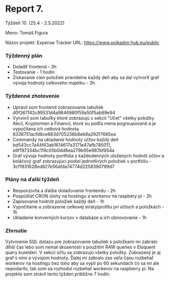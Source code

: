 # Report 7.

Týždeň 10. (25.4 - 2.5.2022)

Meno: Tomáš Figura

Názov projekt: Expense Tracker
URL: https://www.polkadot-hub.eu/public

### Týždenný plán
- Doladiť frontend - 3h
- Testovanie - 1 hodín
- Získavanie cien položiek pravidelne každý deň aby sa dal vytvoriť graf vývoja hodnoty celkoveho majetku - 2h

### Týždenné zhotovenie

- Upravil som frontend zobrazovanie tabuliek d0f267f42c99531d4a9846980f59a50f5ab89e94 
- Vytvoril som tabuľky ktoré zobrazujú v sekcií "Učet" všetky položky Akcií, Kryptomien a Financií, ktoré su podľa mena pogroupované a je vypočítana ich celková hodnota 8336751acfd6ce663d705236b8eb9a292f7685ea 
- Commandy na ukladanie hodnoty účtov každý deň bd543cc7a44f43ab1614617a3171e47afb785011, a9f197334bc119c05b0dd8ea279b95e987bf954a  
- Graf vývoja hodnoty portfólia z každodenných uložených hodnôt účtov a koláčový graf zobrazujúci podiel jednotlivých položiek v portfóliu - 3cf1931628ed827e56afda74774d2258390799d7 


### Plány na ďalší týždeň
- Responzivita a ďalšie dolaďovanie frontendu - 2h
- Pospúšťať CRON úlohy na hostingu a workerov na raspbery pi - 2h 
- Zapisovanie hodnôt položiek každý deň - 1h
- Vypočítanie a zobrazenie celkovej straty/profitu pri účtoch a položkách - 1h
- Ukladanie konverných kurzov v databáze a ich obnovovanie - 1h


### Zhrnutie

Vytvorenie SQL dotazu pre zobrazovanie tabuliek s položkami mi zabralo dlhší čas lebo som nemal skúsenosti s použitím RAW queries v Eloquent query buielderi. V sekcií účtu sa zobrazujú všetky položky. Zobrazený je aj graf s nimi a vývojom hodnoty.
Ďalej mi zabralo zas veľa času rozbehať workerov na hostingu bez toho aby sa vypli po 60 sekundách čo sa mi ale nepodarilo, tak som sa rozhodol rozbehať workerov na raspberry pi. Na projekte som strávil tento týžden približne 7 hodín.